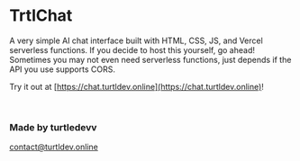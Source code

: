 # TrtlChat
A very simple AI chat interface built with HTML, CSS, JS, and Vercel serverless functions.
If you decide to host this yourself, go ahead! Sometimes you may not even need serverless functions, just depends if the API you use supports CORS.

Try it out at [https://chat.turtldev.online](https://chat.turtldev.online)!

&nbsp;


### Made by turtledevv
contact@turtldev.online
